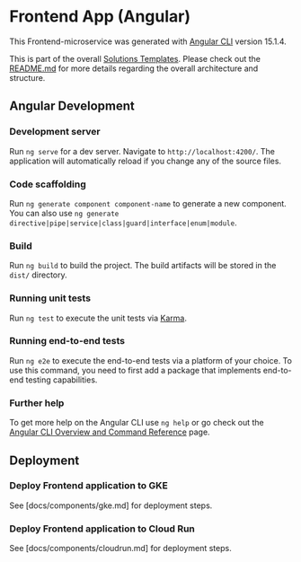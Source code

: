 # Frontend App (Angular)

This Frontend-microservice was generated with [Angular CLI](https://github.com/angular/angular-cli) version 15.1.4.

This is part of the overall [Solutions Templates](https://github.com/GoogleCloudPlatform/solutions-template). Please check out the [README.md](./README.md) for more details regarding the overall architecture and structure.

## Angular Development

### Development server

Run `ng serve` for a dev server. Navigate to `http://localhost:4200/`. The application will automatically reload if you change any of the source files.

### Code scaffolding

Run `ng generate component component-name` to generate a new component. You can also use `ng generate directive|pipe|service|class|guard|interface|enum|module`.

### Build

Run `ng build` to build the project. The build artifacts will be stored in the `dist/` directory.

### Running unit tests

Run `ng test` to execute the unit tests via [Karma](https://karma-runner.github.io).

### Running end-to-end tests

Run `ng e2e` to execute the end-to-end tests via a platform of your choice. To use this command, you need to first add a package that implements end-to-end testing capabilities.

### Further help

To get more help on the Angular CLI use `ng help` or go check out the [Angular CLI Overview and Command Reference](https://angular.io/cli) page.

## Deployment

### Deploy Frontend application to GKE

See [docs/components/gke.md] for deployment steps.

### Deploy Frontend application to Cloud Run

See [docs/components/cloudrun.md] for deployment steps.

